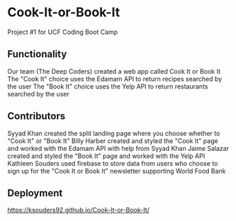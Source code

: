 # Cook-It-or-Book-It
Project #1 for UCF Coding Boot Camp

## Functionality
Our team (The Deep Coders) created a web app called Cook It or Book It
The "Cook It" choice uses the Edamam API to return recipes searched by the user
The "Book It" choice uses the Yelp API to return restaurants searched by the user

## Contributors
Syyad Khan created the split landing page where you choose whether to "Cook It" or "Book It"
Billy Harber created and styled the "Cook It" page and worked with the Edamam API with help from Syyad Khan
Jaime Salazar created and styled the "Book It" page and worked with the Yelp API
Kathleen Souders used firebase to store data from users who choose to sign up for the "Cook It or Book It" newsletter supporting World Food Bank

## Deployment
https://ksouders92.github.io/Cook-It-or-Book-It/
